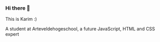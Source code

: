 ### Hi there 👋

This is Karim :) 

A student at Arteveldehogeschool, a future JavaScript, HTML and CSS expert
